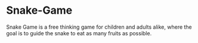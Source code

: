 # Snake-Game 
Snake Game is a free thinking game for children and adults alike, where the goal is to guide the snake to eat as many fruits as possible.
